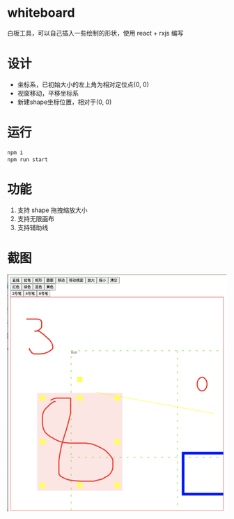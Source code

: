 # whiteboard

白板工具，可以自己插入一些绘制的形状，使用 react + rxjs 编写

# 设计

- 坐标系，已初始大小的左上角为相对定位点(0, 0)
- 视窗移动，平移坐标系
- 新建shape坐标位置，相对于(0, 0)
# 运行

```
npm i
npm run start
```

# 功能

1. 支持 shape 拖拽缩放大小
2. 支持无限画布
3. 支持辅助线

# 截图

![alt 截图](https://github.com/uncoder-fe/whiteboard2/blob/master/screenshot/QQ20211019-160738@2x.png '截图')
